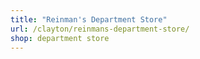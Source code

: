 ```yaml
---
title: "Reinman's Department Store"
url: /clayton/reinmans-department-store/
shop: department store
---
```

